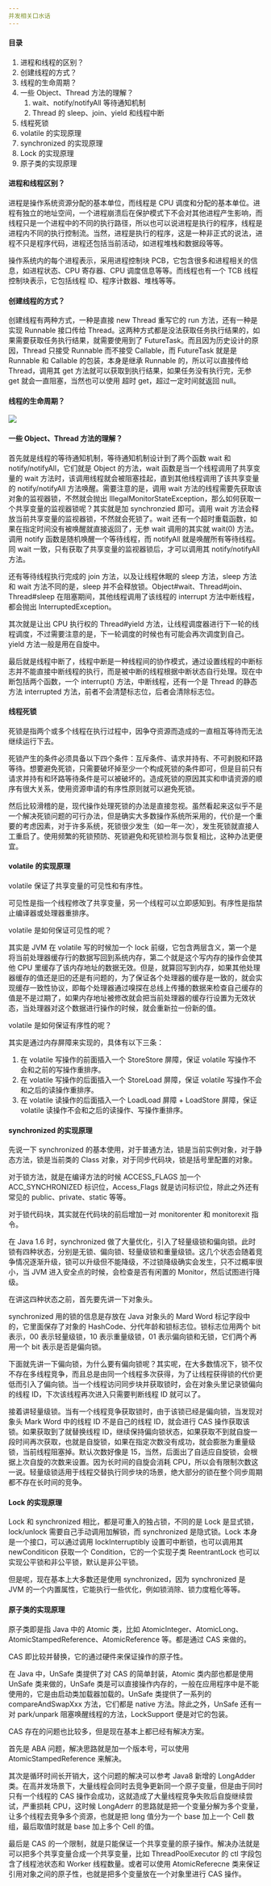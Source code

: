 ```yaml
---
并发相关口水话
---
```


#### 目录

1. 进程和线程的区别？
2. 创建线程的方式？
3. 线程的生命周期？
4. 一些 Object、Thread 方法的理解？
   1. wait、notify/notifyAll 等待通知机制
   2. Thread 的 sleep、join、yield 和线程中断
5. 线程死锁
6. volatile 的实现原理
7. synchronized 的实现原理
8. Lock 的实现原理
9. 原子类的实现原理

#### 进程和线程区别？

进程是操作系统资源分配的基本单位，而线程是 CPU 调度和分配的基本单位。进程有独立的地址空间，一个进程崩溃后在保护模式下不会对其他进程产生影响，而线程只是一个进程中的不同的执行路径，所以也可以说进程是执行的程序，线程是进程内不同的执行控制流。当然，进程是执行的程序，这是一种非正式的说法，进程不只是程序代码，进程还包括当前活动，如进程堆栈和数据段等等。

操作系统内的每个进程表示，采用进程控制块 PCB，它包含很多和进程相关的信息，如进程状态、CPU 寄存器、CPU 调度信息等等。而线程也有一个 TCB 线程控制块表示，它包括线程 ID、程序计数器、堆栈等等。

#### 创建线程的方式？

创建线程有两种方式，一种是直接 new Thread 重写它的 run 方法，还有一种是实现 Runnable 接口传给 Thread。这两种方式都是没法获取任务执行结果的，如果需要获取任务执行结果，就需要使用到了 FutureTask。而且因为历史设计的原因，Thread 只接受 Runnable 而不接受 Callable，而 FutureTask 就是是 Runnable 和 Callable 的包装，本身是继承 Runnable 的，所以可以直接传给 Thread，调用其 get 方法就可以获取到执行结果，如果任务没有执行完，无参 get 就会一直阻塞，当然也可以使用 超时 get，超过一定时间就返回 null。

#### 线程的生命周期？

![](https://i.loli.net/2020/06/22/6n8CdQhjZqK2UOL.jpg)

#### 一些 Object、Thread 方法的理解？

首先就是线程的等待通知机制，等待通知机制设计到了两个函数 wait 和 notify/notifyAll，它们就是 Object 的方法，wait 函数是当一个线程调用了共享变量的 wait 方法时，该调用线程就会被阻塞挂起，直到其他线程调用了该共享变量的 notify/notifyAll 方法唤醒。需要注意的是，调用 wait 方法的线程需要先获取该对象的监视器锁，不然就会抛出 IllegalMonitorStateException，那么如何获取一个共享变量的监视器锁呢？其实就是加 synchronzied 即可。调用 wait 方法会释放当前共享变量的监视器锁，不然就会死锁了。wait 还有一个超时重载函数，如果在指定时间没有被唤醒就直接返回了，无参 wait 调用的其实就 wait(0) 方法。调用 notify 函数是随机唤醒一个等待线程，而 notifyAll 就是唤醒所有等待线程。同 wait 一致，只有获取了共享变量的监视器锁后，才可以调用其 notify/notifyAll 方法。

还有等待线程执行完成的 join 方法，以及让线程休眠的 sleep 方法，sleep 方法和 wait  方法不同的是，sleep 并不会释放锁。Object#wait、Thread#join、Thread#sleep 在阻塞期间，其他线程调用了该线程的 interrupt 方法中断线程，都会抛出 InterruptedException。

其次就是让出 CPU 执行权的 Thread#yield 方法，让线程调度器进行下一轮的线程调度，不过需要注意的是，下一轮调度的时候也有可能会再次调度到自己。yield 方法一般是用在自旋中。

最后就是线程中断了，线程中断是一种线程间的协作模式，通过设置线程的中断标志并不能直接中断线程的执行，而是被中断的线程根据中断状态自行处理。现在中断包括两个函数，一个 interrupt() 方法，中断线程，还有一个是 Thread 的静态方法 interrupted 方法，前者不会清楚标志位，后者会清除标志位。

#### 线程死锁

死锁是指两个或多个线程在执行过程中，因争夺资源而造成的一直相互等待而无法继续运行下去。

死锁产生的条件必须具备以下四个条件：互斥条件、请求并持有、不可剥脱和环路等待。想要避免死锁，只需要破坏掉至少一个构成死锁的条件即可，但是目前只有请求并持有和环路等待条件是可以被破坏的。造成死锁的原因其实和申请资源的顺序有很大关系，使用资源申请的有序性原则就可以避免死锁。

然后比较滑稽的是，现代操作处理死锁的办法是直接忽视。虽然看起来这似乎不是一个解决死锁问题的可行办法，但是确实大多数操作系统所采用的，代价是一个重要的考虑因素，对于许多系统，死锁很少发生（如一年一次），发生死锁就直接人工重启了。使用频繁的死锁预防、死锁避免和死锁检测与恢复相比，这种办法更便宜。

#### volatile 的实现原理

volatile 保证了共享变量的可见性和有序性。

可见性是指一个线程修改了共享变量，另一个线程可以立即感知到。有序性是指禁止编译器或处理器重排序。

volatile 是如何保证可见性的呢？

其实是 JVM 在 volatile 写的时候加一个 lock 前缀，它包含两层含义，第一个是将当前处理器缓存行的数据写回到系统内存，第二个就是这个写内存的操作会使其他 CPU 里缓存了该内存地址的数据无效。但是，就算回写到内存，如果其他处理器缓存的值还是旧的还是有问题的，为了保证各个处理器的缓存是一致的，就会实现缓存一致性协议，即每个处理器通过嗅探在总线上传播的数据来检查自己缓存的值是不是过期了，如果内存地址被修改就会把当前处理器的缓存行设置为无效状态，当处理器对这个数据进行操作的时候，就会重新拉一份新的值。

volatile 是如何保证有序性的呢？

其实是通过内存屏障来实现的，具体有以下三条：

1. 在 volatile 写操作的前面插入一个 StoreStore 屏障，保证 volatile 写操作不会和之前的写操作重排序。
2. 在 volatile 写操作的后面插入一个 StoreLoad 屏障，保证 volatile 写操作不会和之后的读操作重排序。
3. 在 volatile 读操作的后面插入一个 LoadLoad 屏障 + LoadStore 屏障，保证 volatile 读操作不会和之后的读操作、写操作重排序。

#### synchronized 的实现原理

先说一下 synchronized 的基本使用，对于普通方法，锁是当前实例对象，对于静态方法，锁是当前类的 Class 对象，对于同步代码块，锁是括号里配置的对象。

对于锁方法，就是在编译方法的时候 ACCESS_FLAGS 加一个 ACC_SYNCHRONIZED 标识位，Access_Flags 就是访问标识位，除此之外还有常见的 public、private、static 等等。

对于锁代码块，其实就在代码块的前后增加一对 monitorenter 和 monitorexit 指令。

在 Java 1.6 时，synchronized 做了大量优化，引入了轻量级锁和偏向锁。此时锁有四种状态，分别是无锁、偏向锁、轻量级锁和重量级锁。这几个状态会随着竞争情况逐渐升级，锁可以升级但不能降级，不过锁降级确实会发生，只不过概率很小，当 JVM 进入安全点的时候，会检查是否有闲置的 Monitor，然后试图进行降级。

在讲这四种状态之前，首先要先讲一下对象头。

synchronized 用的锁的信息是存放在 Java 对象头的 Mard Word 标记字段中的，它里面保存了对象的 HashCode、分代年龄和锁标志位。锁标志位用两个 bit 表示，00 表示轻量级锁，10 表示重量级锁，01 表示偏向锁和无锁，它们两个再用一个 bit 表示是否是偏向锁。

下面就先讲一下偏向锁，为什么要有偏向锁呢？其实呢，在大多数情况下，锁不仅不存在多线程竞争，而且总是由同一个线程多次获得，为了让线程获得锁的代价更低而引入了偏向锁。当一个线程访问同步块并获取锁时，会在对象头里记录锁偏向的线程 ID，下次该线程再次进入只需要判断线程 ID 就可以了。

接着讲轻量级锁。当有一个线程竞争获取锁时，由于该锁已经是偏向锁，当发现对象头 Mark Word 中的线程 ID 不是自己的线程 ID，就会进行 CAS 操作获取该锁。如果获取到了就替换线程 ID，继续保持偏向锁状态，如果获取不到就自旋一段时间再次获取，也就是自旋锁，如果在指定次数没有成功，就会膨胀为重量级锁，当前线程阻塞掉。默认次数好像是 15，当然，后面出了自适应自旋锁，会根据上次自旋的次数来设置。因为长时间的自旋会消耗 CPU，所以会有限制次数这一说。轻量级锁适用于线程交替执行同步块的场景，绝大部分的锁在整个同步周期都不存在长时间的竞争。

#### Lock 的实现原理

Lock 和 synchronized 相比，都是可重入的独占锁，不同的是 Lock 是显式锁，lock/unlock 需要自己手动调用加解锁，而 synchronized 是隐式锁。Lock 本身是一个接口，可以通过调用 lockInterruptibly 设置可中断锁，也可以调用其 newConditicon 获取一个 Condition，它的一个实现子类 ReentrantLock 也可以实现公平锁和非公平锁，默认是非公平锁。

但是呢，现在基本上大多数还是使用 synchronized，因为 synchronized 是 JVM 的一个内置属性，它能执行一些优化，例如锁消除、锁力度粗化等等。

#### 原子类的实现原理

原子类即是指 Java 中的 Atomic 类，比如 AtomicInteger、AtomicLong、AtomicStampedReference、AtomicReference 等。都是通过 CAS 来做的。

CAS 即比较并替换，它的通过硬件来保证操作的原子性。

在 Java 中，UnSafe 类提供了对 CAS 的简单封装，Atomic 类内部也都是使用 UnSafe 类来做的，UnSafe 类是可以直接操作内存的，一般在应用程序中是不能使用的，它是由启动类加载器加载的。UnSafe 类提供了一系列的 compareAndSwapXxx 方法，它们都是 native 方法。除此之外，UnSafe 还有一对 park/unpark 阻塞唤醒线程的方法，LockSupport 便是对它的包装。

CAS 存在的问题也比较多，但是现在基本上都已经有解决方案。

首先是 ABA 问题，解决思路就是加一个版本号，可以使用 AtomicStampedReference 来解决。

其次是循环时间长开销大，这个问题的解决可以参考 Java8 新增的 LongAdder 类。在高并发场景下，大量线程会同时去竞争更新同一个原子变量，但是由于同时只有一个线程的 CAS 操作会成功，这就造成了大量线程竞争失败后自旋继续尝试，严重损耗 CPU，这时候 LongAderr 的思路就是把一个变量分解为多个变量，让多个线程去竞争多个资源，也就是把 long 值分为一个 base 加上一个 Cell 数组，最后取值时就是 base 加上多个 Cell 的值。

最后是 CAS 的一个限制，就是只能保证一个共享变量的原子操作。解决办法就是可以把多个共享变量合成一个共享变量，比如 ThreadPoolExecutor 的 ctl 字段包含了线程池状态和 Worker 线程数量。或者可以使用 AtomicReferecne 类来保证引用对象之间的原子性，也就是把多个变量放在一个对象里进行 CAS 操作。